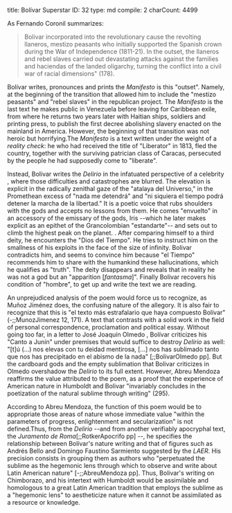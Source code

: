title:          Bolívar Superstar
ID:             32
type:           md
compile:        2
charCount:      4499


As Fernando Coronil summarizes: 

> Bolivar incorporated into the revolutionary cause the revolting llaneros, mestizo peasants who initially supported the Spanish crown during the War of Independence (1811-21). In the outset, the llaneros and rebel slaves carried out devastating attacks against the families and haciendas of the landed oligarchy, turning the conflict into a civil war of racial dimensions" (178).

Bolívar writes, pronounces and prints the *Manifesto* is  this "outset". Namely, at the beginning of the transition that allowed him to include the "mestizo peasants" and "rebel slaves" in the republican project. The *Manifesto* is the last text he makes public in Venezuela before leaving for Caribbean exile, from where he returns two years later with Haitian ships, soldiers and printing press, to publish the first decree abolishing slavery enacted on the mainland in America. However, the beginning of that transition was not heroic but horrifying.The _Manifesto_ is a text written under the weight of a *reality check*: he who had received the title of "Liberator" in 1813, fled the country, together with the surviving patrician class of Caracas, persecuted by the people he had supposedly come to "liberate".

Instead, Bolivar writes the *Delirio* in the infatuated perspective of a celebrity <!--note: about the Bolivars-->, where those difficulties and catastrophes are blurred. The elevation is explicit in the radically zenithal gaze of the "atalaya del Universo," in the Promethean excess of "nada me detendrá" and "ni siquiera el tiempo podrá detener la marcha de la libertad." It is a poetic voice that rubs shoulders with the gods and accepts no lessons from them. He comes "envuelto" in an accessory of the emissary of the gods, Iris --which he later makes explicit as an epithet of the Grancolombian <!--nota--> "estandarte"-- and sets out to climb the highest peak on the planet. <!--[note: on the controversy]-->. After comparing himself to a third deity<!--[6](#ftn12)-->, he encounters the "Dios del Tiempo". He tries to instruct him on the smallness of his exploits in the face of the size of infinity. Bolivar contradicts him, and seems to convince him because "el Tiempo" recommends him to share with the humankind these hallucinations, which he qualifies as "truth". The deity disappears and reveals that in reality he was not a god but an "apparition [*fantasma*]". Finally Bolivar recovers his condition of "hombre", to get up and write the text we are reading.


An unprejudiced analysis of the poem would force us to recognize, as Muñoz Jiménez does, the confusing nature of the allegory. It is also fair to recognize that this is "el texto más estrafalario que haya compuesto Bolívar" (-;;MunozJimenez 12, 171). A text that contrasts with a solid work in the field of personal correspondence, proclamation and political essay. Without going too far, in a letter to José Joaquín Olmedo <!--of what year-->, Bolívar criticizes his "Canto a Junín" under premises that would suffice to destroy *Delirio* as well: "[t]ú (...) nos elevas con tu deidad mentirosa, [...] nos has sublimado tanto que nos has precipitado en el abismo de la nada" [;;BolivarOlmedo pp]. But the cardboard gods and the empty sublimation that Bolivar criticizes in Olmedo overshadow the *Delirio* to its full extent. However, Abreu Mendoza reaffirms the value attributed to the poem, as a proof that the experience of American nature in Humboldt and Bolivar "invariably concludes in the poetization of the natural sublime through writing" (295).

According to Abreu Mendoza, the function of this poem would be to appropriate those areas of nature whose immediate value "within the parameters of progress, enlightenment and secularization" is not defined.Thus, from the _Delirio_ --and from another verifiably apocryphal text, the _Juramento de Roma_[;;RotkerApocrifo pp] --, he specifies the relationship between Bolívar's nature writing and that of figures such as Andrés Bello and Domingo Faustino Sarmiento suggested by the *LAER*.  His precision consists in grouping them as authors who "perpetuated the sublime as the hegemonic lens through which to observe and write about Latin American nature" [-;;AbreuMendoza pp]. Thus, Bolivar's writing on Chimborazo, and his intertext with Humboldt would be assimilable and homologous to a great Latin American tradition that employs the sublime as a "hegemonic lens" to aestheticize nature when it cannot be assimilated as a resource or knowledge.